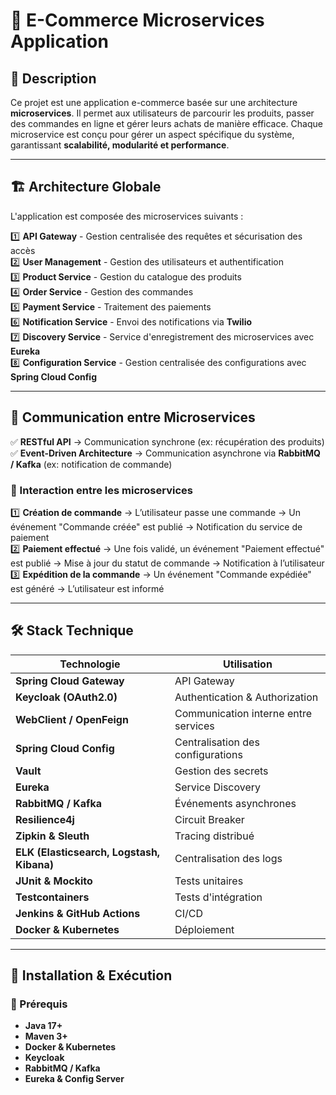 # 🛒 E-Commerce Microservices Application  

## 📌 Description  
Ce projet est une application e-commerce basée sur une architecture **microservices**. Il permet aux utilisateurs de parcourir les produits, passer des commandes en ligne et gérer leurs achats de manière efficace. Chaque microservice est conçu pour gérer un aspect spécifique du système, garantissant **scalabilité, modularité et performance**.

---

## 🏗️ Architecture Globale  

L'application est composée des microservices suivants :  

1️⃣ **API Gateway** - Gestion centralisée des requêtes et sécurisation des accès  
2️⃣ **User Management** - Gestion des utilisateurs et authentification  
3️⃣ **Product Service** - Gestion du catalogue des produits  
4️⃣ **Order Service** - Gestion des commandes  
5️⃣ **Payment Service** - Traitement des paiements  
6️⃣ **Notification Service** - Envoi des notifications via **Twilio**  
7️⃣ **Discovery Service** - Service d'enregistrement des microservices avec **Eureka**  
8️⃣ **Configuration Service** - Gestion centralisée des configurations avec **Spring Cloud Config**  

---

## 🔄 Communication entre Microservices  

✅ **RESTful API** → Communication synchrone (ex: récupération des produits)  
✅ **Event-Driven Architecture** → Communication asynchrone via **RabbitMQ / Kafka** (ex: notification de commande)  

### 🔗 Interaction entre les microservices  

1️⃣ **Création de commande** → L’utilisateur passe une commande → Un événement "Commande créée" est publié → Notification du service de paiement  
2️⃣ **Paiement effectué** → Une fois validé, un événement "Paiement effectué" est publié → Mise à jour du statut de commande → Notification à l’utilisateur  
3️⃣ **Expédition de la commande** → Un événement "Commande expédiée" est généré → L’utilisateur est informé  

---

## 🛠️ Stack Technique  

| **Technologie**          | **Utilisation** |
|-------------------------|----------------|
| **Spring Cloud Gateway** | API Gateway |
| **Keycloak (OAuth2.0)** | Authentication & Authorization |
| **WebClient / OpenFeign** | Communication interne entre services |
| **Spring Cloud Config** | Centralisation des configurations |
| **Vault** | Gestion des secrets |
| **Eureka** | Service Discovery |
| **RabbitMQ / Kafka** | Événements asynchrones |
| **Resilience4j** | Circuit Breaker |
| **Zipkin & Sleuth** | Tracing distribué |
| **ELK (Elasticsearch, Logstash, Kibana)** | Centralisation des logs |
| **JUnit & Mockito** | Tests unitaires |
| **Testcontainers** | Tests d'intégration |
| **Jenkins & GitHub Actions** | CI/CD |
| **Docker & Kubernetes** | Déploiement |

---

## 🚀 Installation & Exécution  

### 📌 Prérequis  
- **Java 17+**
- **Maven 3+**
- **Docker & Kubernetes**
- **Keycloak**
- **RabbitMQ / Kafka**
- **Eureka & Config Server**


